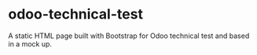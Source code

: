 # odoo-technical-test
A static HTML page built with Bootstrap for Odoo technical test and based in a mock up.

